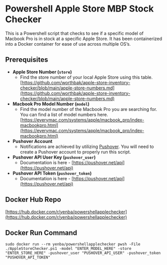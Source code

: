 # Powershell Apple Store MBP Stock Checker

This is a Powershell script that checks to see if a specific model of Macbook Pro is in stock at a specific Apple Store. It has been containerized into a Docker container for ease of use across multiple OS’s. 

## Prerequisites

- **Apple Store Number (`store`)**
    - Find the store number of your local Apple Store using this table.
    [https://github.com/worthbak/apple-store-inventory-checker/blob/main/apple-store-numbers.md](https://github.com/worthbak/apple-store-inventory-checker/blob/main/apple-store-numbers.md)
- **Macbook Pro Model Number (`model`)**
    - Find the model number of the Macbook Pro you are searching for. You can find a list of model numbers here. [https://everymac.com/systems/apple/macbook_pro/index-macbookpro.html](https://everymac.com/systems/apple/macbook_pro/index-macbookpro.html)
- **Pushover Account**
    - Notifications are achieved by utilizing [Pushover](https://pushover.net/). You will need to create a Pushover account to properly run this script.
- **Pushover API User Key (`pushover_user`)**
    - Documentation is here - [https://pushover.net/api](https://pushover.net/api)
- **Pushover API Token (`pushover_token`)**
    - Documentation is here - [https://pushover.net/api](https://pushover.net/api)

## Docker Hub Repo

[https://hub.docker.com/r/yenba/powershellapplechecker](https://hub.docker.com/r/yenba/powershellapplechecker)

## Docker Run Command

```
sudo docker run --rm yenba/powershellapplechecker pwsh -File ./AppleStoreChecker.ps1 -model "ENTER_MODEL_HERE" -store "ENTER_STORE_HERE" -pushover_user "PUSHOVER_API_USER" -pushover_token "PUSHOVER_API_TOKEN"
```
